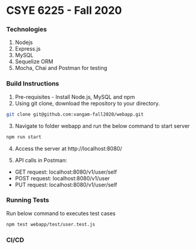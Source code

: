 # CSYE 6225 - Fall 2020

### Technologies

1. Nodejs
2. Express.js
3. MySQL
4. Sequelize ORM
5. Mocha, Chai and Postman for testing

### Build Instructions

1. Pre-requisites - Install Node.js, MySQL and npm
2. Using git clone, download the repository to your directory.
```bash
git clone git@github.com:vangam-fall2020/webapp.git
```

3. Navigate to folder webapp and run the below command to start server
```bash
npm run start
```

4. Access the server at http://localhost:8080/

5. API calls in Postman:

* GET request: localhost:8080/v1/user/self
* POST request: localhost:8080/v1/user
* PUT request: localhost:8080/v1/user/self

### Running Tests

Run below command to executes test cases

```bash
npm test webapp/test/user.test.js
```

### CI/CD